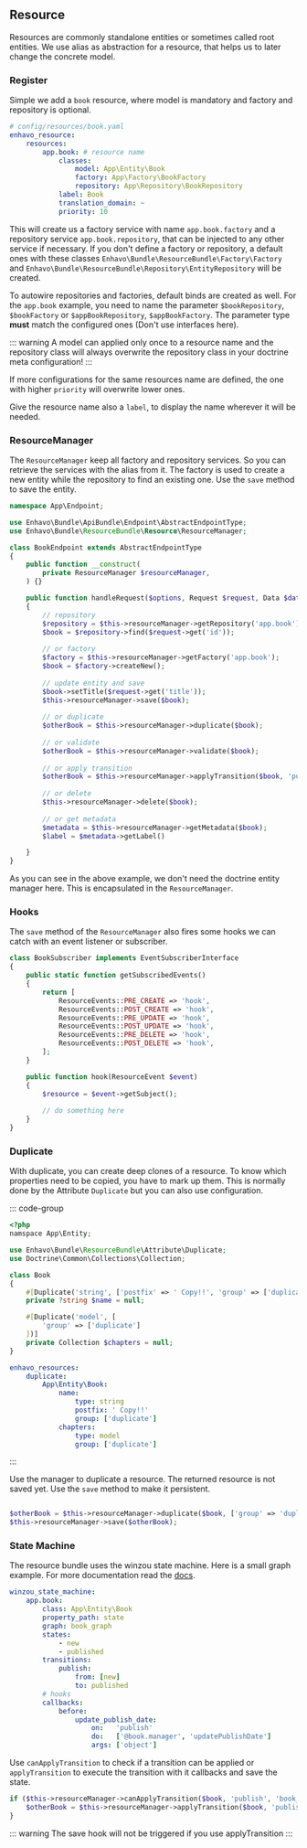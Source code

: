 ## Resource

Resources are commonly standalone entities or sometimes called root entities. We use alias as abstraction for a resource,
that helps us to later change the concrete model.

### Register

Simple we add a `book` resource, where model is mandatory and factory and repository is optional.

```yaml
# config/resources/book.yaml
enhavo_resource:
    resources:
        app.book: # resource name
            classes:
                model: App\Entity\Book
                factory: App\Factory\BookFactory
                repository: App\Repository\BookRepository
            label: Book
            translation_domain: ~
            priority: 10
```

This will create us a factory service with name `app.book.factory` and a repository service `app.book.repository`, that can be injected
to any other service if necessary. If you don't define a factory or repository, 
a default ones with these classes `Enhavo\Bundle\ResourceBundle\Factory\Factory` and `Enhavo\Bundle\ResourceBundle\Repository\EntityRepository` will be created.

To autowire repositories and factories, default binds are created as well. For the `app.book` example, 
you need to name the parameter `$bookRepository`, `$bookFactory` or `$appBookRepository`, `$appBookFactory`. 
The parameter type **must** match the configured ones (Don't use interfaces here).


::: warning
A model can applied only once to a resource name and the repository class will always overwrite the repository class
in your doctrine meta configuration!
:::

If more configurations for the same resources name are defined, the one with higher `priority` will overwrite lower ones.

Give the resource name also a `label`, to display the name wherever it will be needed.

### ResourceManager

The `ResourceManager` keep all factory and repository services. So you can retrieve the services with the alias from it.
The factory is used to create a new entity while the repository to find an existing one. Use the `save` method to
save the entity.

```php
namespace App\Endpoint;

use Enhavo\Bundle\ApiBundle\Endpoint\AbstractEndpointType;
use Enhavo\Bundle\ResourceBundle\Resource\ResourceManager;

class BookEndpoint extends AbstractEndpointType
{
    public function __construct(
        private ResourceManager $resourceManager,
    ) {}

    public function handleRequest($options, Request $request, Data $data, Context $context)
    {
        // repository
        $repository = $this->resourceManager->getRepository('app.book');
        $book = $repository->find($request->get('id'));
        
        // or factory
        $factory = $this->resourceManager->getFactory('app.book');
        $book = $factory->createNew();
        
        // update entity and save
        $book->setTitle($request->get('title'));
        $this->resourceManager->save($book);
        
        // or duplicate
        $otherBook = $this->resourceManager->duplicate($book);
        
        // or validate
        $otherBook = $this->resourceManager->validate($book);
        
        // or apply transition
        $otherBook = $this->resourceManager->applyTransition($book, 'publish', 'book_graph');
        
        // or delete
        $this->resourceManager->delete($book);
        
        // or get metadata
        $metadata = $this->resourceManager->getMetadata($book);
        $label = $metadata->getLabel()

    }
}
```

As you can see in the above example, we don't need the doctrine entity manager here. This is encapsulated in the `ResourceManager`.

### Hooks

The `save` method of the `ResourceManager` also fires some hooks we can catch with an event listener or subscriber.


```php
class BookSubscriber implements EventSubscriberInterface
{
    public static function getSubscribedEvents()
    {
        return [
            ResourceEvents::PRE_CREATE => 'hook',
            ResourceEvents::POST_CREATE => 'hook',
            ResourceEvents::PRE_UPDATE => 'hook',
            ResourceEvents::POST_UPDATE => 'hook',
            ResourceEvents::PRE_DELETE => 'hook',
            ResourceEvents::POST_DELETE => 'hook',
        ];
    }

    public function hook(ResourceEvent $event)
    {
        $resource = $event->getSubject();
        
        // do something here
    }
}
```

### Duplicate

With duplicate, you can create deep clones of a resource. To know which properties need to be copied, 
you have to mark up them. This is normally done by the Attribute `Duplicate` but you can also use
configuration.


::: code-group

```php [Attribute]
<?php
namspace App\Entity;

use Enhavo\Bundle\ResourceBundle\Attribute\Duplicate;
use Doctrine\Common\Collections\Collection;

class Book
{
    #[Duplicate('string', ['postfix' => ' Copy!!', 'group' => ['duplicate']])]
    private ?string $name = null;

    #[Duplicate('model', [
        'group' => ['duplicate']
    ])]
    private Collection $chapters = null;
}
```

```yaml [YAML]
enhavo_resources:
    duplicate:
        App\Entity\Book:
            name:
                type: string
                postfix: ' Copy!!'
                group: ['duplicate']
            chapters:
                type: model
                group: ['duplicate']
```

:::

Use the manager to duplicate a resource. The returned resource is not saved yet. Use the `save` method to make it persistent.

```php

$otherBook = $this->resourceManager->duplicate($book, ['group' => 'duplicate']);
$this->resourceManager->save($otherBook);
```

### State Machine

The resource bundle uses the winzou state machine. Here is a small graph example. 
For more documentation read the [docs](https://github.com/winzou/StateMachineBundle).


```yaml
winzou_state_machine:
    app.book:
        class: App\Entity\Book
        property_path: state
        graph: book_graph
        states:
            - new
            - published
        transitions:
            publish:
                from: [new]
                to: published
        # hooks
        callbacks:
            before:
                update_publish_date:
                    on:   'publish'
                    do:   ['@book.manager', 'updatePublishDate']
                    args: ['object']
```

Use `canApplyTransition` to check if a transition can be applied or `applyTransition` to execute the transition with it callbacks and save the state.

```php
if ($this->resourceManager->canApplyTransition($book, 'publish', 'book_graph')) {
    $otherBook = $this->resourceManager->applyTransition($book, 'publish', 'book_graph');
}
```

::: warning
The save hook will not be triggered if you use applyTransition
:::

